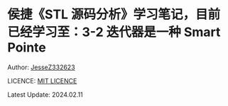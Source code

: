 # 侯捷《STL 源码分析》学习笔记，目前已经学习至：3-2 迭代器是一种 Smart Pointe

Author: [JesseZ332623](https://github.com/JesseZ332623)

LICENCE: [MIT LICENCE](https://opensource.org/license/mit/)

Latest Update: 2024.02.11
